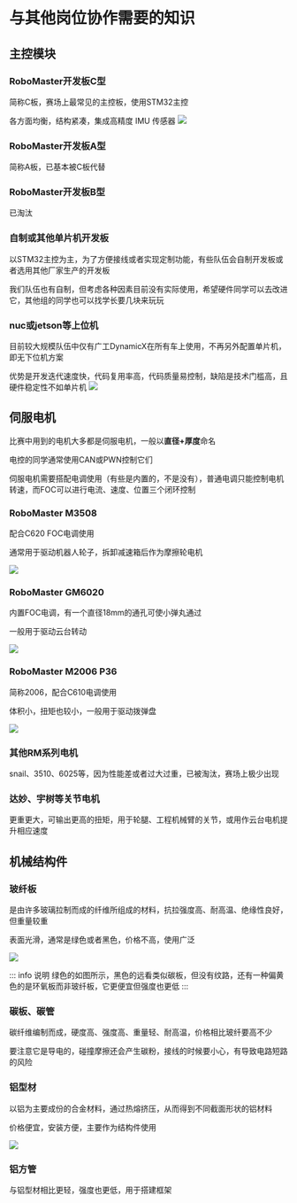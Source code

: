 # 与其他岗位协作需要的知识

## 主控模块
### RoboMaster开发板C型
简称C板，赛场上最常见的主控板，使用STM32主控

各方面均衡，结构紧凑，集成高精度 IMU 传感器
![](/c板.png)

### RoboMaster开发板A型
简称A板，已基本被C板代替

### RoboMaster开发板B型
已淘汰

### 自制或其他单片机开发板
以STM32主控为主，为了方便接线或者实现定制功能，有些队伍会自制开发板或者选用其他厂家生产的开发板

我们队伍也有自制，但考虑各种因素目前没有实际使用，希望硬件同学可以去改进它，其他组的同学也可以找学长要几块来玩玩

### nuc或jetson等上位机
目前较大规模队伍中仅有广工DynamicX在所有车上使用，不再另外配置单片机，即无下位机方案

优势是开发迭代速度快，代码复用率高，代码质量易控制，缺陷是技术门槛高，且硬件稳定性不如单片机
![](/jetson-orin-developer-kits.jpeg)

## 伺服电机
比赛中用到的电机大多都是伺服电机，一般以**直径+厚度**命名

电控的同学通常使用CAN或PWN控制它们

伺服电机需要搭配电调使用（有些是内置的，不是没有），普通电调只能控制电机转速，而FOC可以进行电流、速度、位置三个闭环控制

### RoboMaster M3508
配合C620 FOC电调使用

通常用于驱动机器人轮子，拆卸减速箱后作为摩擦轮电机

![](/3508.jpg)

### RoboMaster GM6020
内置FOC电调，有一个直径18mm的通孔可使小弹丸通过

一般用于驱动云台转动

![](/6020.jpg)

### RoboMaster M2006 P36
简称2006，配合C610电调使用

体积小，扭矩也较小，一般用于驱动拨弹盘

![](/2006.jpg)

### 其他RM系列电机
snail、3510、6025等，因为性能差或者过大过重，已被淘汰，赛场上极少出现

### 达妙、宇树等关节电机
更重更大，可输出更高的扭矩，用于轮腿、工程机械臂的关节，或用作云台电机提升相应速度

## 机械结构件
### 玻纤板
是由许多玻璃拉制而成的纤维所组成的材料，抗拉强度高、耐高温、绝缘性良好，但重量较重

表面光滑，通常是绿色或者黑色，价格不高，使用广泛

![](/234923601.jpg)

::: info 说明
绿色的如图所示，黑色的远看类似碳板，但没有纹路，还有一种偏黄色的是环氧板而非玻纤板，它更便宜但强度也更低
:::

### 碳板、碳管
碳纤维编制而成，硬度高、强度高、重量轻、耐高温，价格相比玻纤要高不少

要注意它是导电的，碰撞摩擦还会产生碳粉，接线的时候要小心，有导致电路短路的风险

### 铝型材
以铝为主要成份的合金材料，通过热熔挤压，从而得到不同截面形状的铝材料

价格便宜，安装方便，主要作为结构件使用

![](/nhom-dinh-hinh-1.jpg)

### 铝方管
与铝型材相比更轻，强度也更低，用于搭建框架